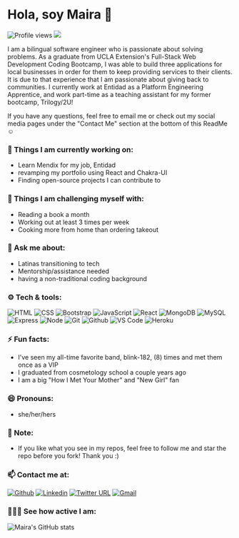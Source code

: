 # Hola, soy Maira 👋

![Profile views](https://gpvc.arturio.dev/mairagee524) <img src="https://img.shields.io/github/followers/mairagee524?label=Followers"/>

I am a bilingual software engineer who is passionate about solving problems. As a graduate from UCLA Extension's Full-Stack Web Development Coding Bootcamp, I was able to build three applications for local businesses in order for them to keep providing services to their clients. It is due to that experience that I am passionate about giving back to communities. I currently work at Entidad as a Platform Engineering Apprentice, and work part-time as a teaching assistant for my former bootcamp, Trilogy/2U!

If you have any questions, feel free to email me or check out my social media pages under the "Contact Me" section at the bottom of this ReadMe ☺️


### 🌱 Things I am currently working on: 
- Learn Mendix for my job, Entidad
- revamping my portfolio using React and Chakra-UI
- Finding open-source projects I can contribute to


### :muscle: Things I am challenging myself with:
- Reading a book a month
- Working out at least 3 times per week
- Cooking more from home than ordering takeout


### 💬 Ask me about: 
- Latinas transitioning to tech
- Mentorship/assistance needed
- having a non-traditional coding background


### ⚙️ Tech & tools: 
![HTML](https://img.shields.io/badge/-HTML5-E34F26?style=flat&logo=html5&logoColor=white)
![CSS](https://img.shields.io/badge/-CSS3-1572B6?style=flat&logo=css3&logoColor=white)
![Bootstrap](https://img.shields.io/badge/-Bootstrap-563D7C?style=flat&logo=bootstrap&logoColor=white)
![JavaScript](https://img.shields.io/badge/-JavaScript-eed718?style=flat&logo=javascript&logoColor=ffffff)
![React](https://img.shields.io/badge/-React-000000?style=flat&logo=react&logoColor=00c8ff)
![MongoDB](https://img.shields.io/badge/-MongoDB-4DB33D?style=flat&logo=mongodb&logoColor=FFFFFF)
![MySQL](https://img.shields.io/badge/-MySQL-F29111?style=flat&logo=mysql&logoColor=FFFFFF)
![Express](https://img.shields.io/badge/-Express.js-787878?style=flat)
![Node](https://img.shields.io/badge/-Node.js-3C873A?style=flat&logo=Node.js&logoColor=white)
![Git](http://img.shields.io/badge/-Git-F1502F?style=flat&logo=git&logoColor=FFFFFF)
![Github](http://img.shields.io/badge/-Github-000000?style=flat&logo=github&logoColor=FFFFFF)
![VS Code](http://img.shields.io/badge/-VS%20Code-007ACC?style=flat&logo=visual%20studio%20code&logoColor=white)
![Heroku](http://img.shields.io/badge/-Heroku-430098?style=flat&logo=heroku&logoColor=white)


### ⚡ Fun facts:
- I've seen my all-time favorite band, blink-182, (8) times and met them once as a VIP
- I graduated from cosmetology school a couple years ago 
- I am a big "How I Met Your Mother" and "New Girl" fan


### 😄 Pronouns: 
- she/her/hers


### 🧐 Note:
- If you like what you see in my repos, feel free to follow me and star the repo before you fork! Thank you :)


### 📫 Contact me at: 
[![Github](https://img.shields.io/badge/-Github-000?style=flat&logo=Github&logoColor=white)](https://github.com/mairagee524)
[![Linkedin](https://img.shields.io/badge/-LinkedIn-blue?style=flat&logo=Linkedin&logoColor=white)](https://www.linkedin.com/in/mairagarcia524/)
[![Twitter URL](https://img.shields.io/badge/-Twitter-grey?style=flat&logo=Twitter&logoColor=white)](https://twitter.com/latinacoder24)
[![Gmail](https://img.shields.io/badge/-Gmail-c14438?style=flat&logo=Gmail&logoColor=white)](mailto:mairagarcia.codes@gmail.com)


### 👩🏽‍💻 See how active I am: 
![Maira's GitHub stats](https://github-readme-stats.vercel.app/api?username=mairagee524&theme=omni&show_icons=true&&count_private=true&hide_border=true)
